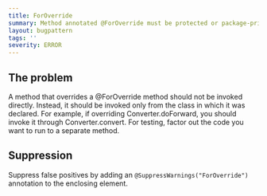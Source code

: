 ```yaml
---
title: ForOverride
summary: Method annotated @ForOverride must be protected or package-private and only invoked from declaring class, or from an override of the method
layout: bugpattern
tags: ''
severity: ERROR
---
```


<!--
*** AUTO-GENERATED, DO NOT MODIFY ***
To make changes, edit the @BugPattern annotation or the explanation in docs/bugpattern.
-->

## The problem
A method that overrides a @ForOverride method should not be invoked directly. Instead, it should be invoked only from the class in which it was declared. For example, if overriding Converter.doForward, you should invoke it through Converter.convert. For testing, factor out the code you want to run to a separate method.

## Suppression
Suppress false positives by adding an `@SuppressWarnings("ForOverride")` annotation to the enclosing element.
